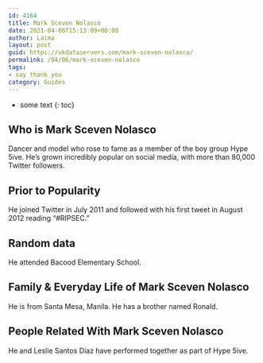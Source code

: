 ```yaml
---
id: 4164
title: Mark Sceven Nolasco
date: 2021-04-06T15:13:09+00:00
author: Laima
layout: post
guid: https://ukdataservers.com/mark-sceven-nolasco/
permalink: /04/06/mark-sceven-nolasco
tags:
- say thank you
category: Guides
---
```


* some text
{: toc}


## Who is Mark Sceven Nolasco
                  
                  
                  
Dancer and model who rose to fame as a member of the boy group Hype 5ive. He&#8217;s grown incredibly popular on social media, with more than 80,000 Twitter followers.
                  
              
            
              
            
                
                
                
## Prior to Popularity
                  
                  
                  
He joined Twitter in July 2011 and followed with his first tweet in August 2012 reading &#8220;#RIPSEC.&#8221;
                  
              
            
              
            
                
                
                
## Random data
                  
                  
                  
He attended Bacood Elementary School.
                  
              
            
              
            
                
                
                
## Family & Everyday Life of Mark Sceven Nolasco
                  
                  
                  
He is from Santa Mesa, Manila. He has a brother named Ronald.
                  
              
            
              
            
                
                
                
## People Related With Mark Sceven Nolasco
                  
                  
                  
He and Leslie Santos Diaz have performed together as part of Hype 5ive.
                  
              
            
              
            
                
              
            
              
              
            
            
              
            
          
          
          